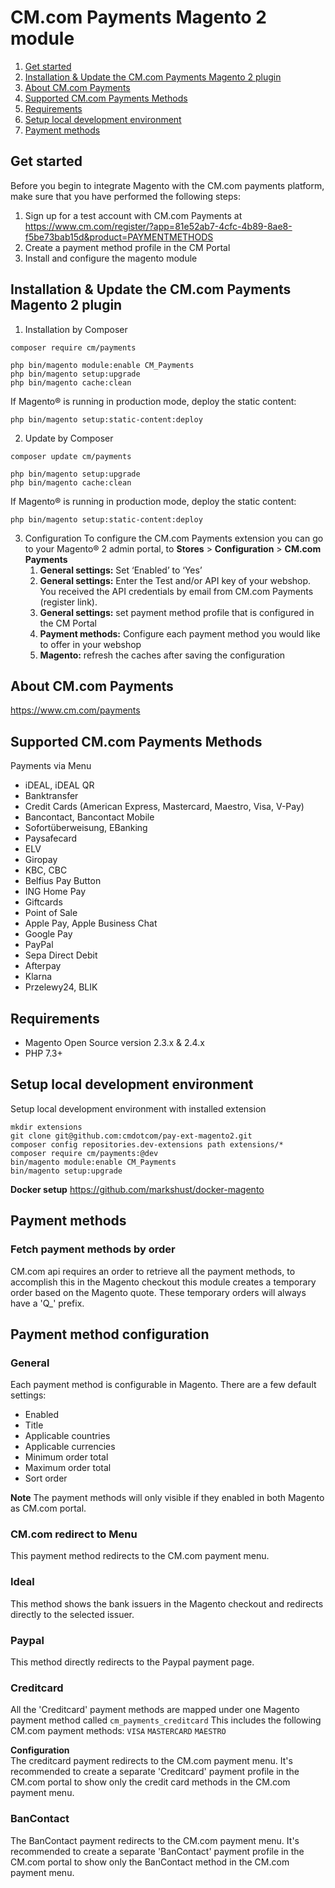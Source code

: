 # CM.com Payments Magento 2 module

1. [Get started](#get-started)
2. [Installation & Update the CM.com Payments Magento 2 plugin](#installation--update-the-cmcom-payments-magento-2-plugin)
2. [About CM.com Payments](#about-cmcom-payments)
3. [Supported CM.com Payments Methods](#supported-cmcom-payments-methods)
4. [Requirements](#requirements)
5. [Setup local development environment](#setup-local-development-environment)
5. [Payment methods](#payment-methods)

## Get started

Before you begin to integrate Magento with the CM.com payments platform, make sure that you have performed the following steps: 

1. Sign up for a test account with CM.com Payments at https://www.cm.com/register/?app=81e52ab7-4cfc-4b89-8ae8-f5be73bab15d&product=PAYMENTMETHODS
2. Create a payment method profile in the CM Portal
3. Install and configure the magento module

## Installation & Update the CM.com Payments Magento 2 plugin

1. Installation by Composer

```
composer require cm/payments
```

```
php bin/magento module:enable CM_Payments
php bin/magento setup:upgrade
php bin/magento cache:clean
```

If Magento® is running in production mode, deploy the static content:

```
php bin/magento setup:static-content:deploy
```

2. Update by Composer

```
composer update cm/payments
```

```
php bin/magento setup:upgrade
php bin/magento cache:clean
```

If Magento® is running in production mode, deploy the static content:

```
php bin/magento setup:static-content:deploy
```

3. Configuration
   To configure the CM.com Payments extension you can go to your Magento® 2 admin portal, to **Stores** > **Configuration** > **CM.com Payments**
   1. **General settings:** Set ‘Enabled’ to ‘Yes’
   2. **General settings:**  Enter the Test and/or API key of your webshop. You received the API credentials by email from CM.com Payments (register link).
   3. **General settings:** set payment method profile that is configured in the CM Portal 
   4. **Payment methods:** Configure each payment method you would like to offer in your webshop
   5. **Magento:** refresh the caches after saving the configuration

## About CM.com Payments

https://www.cm.com/payments

## Supported CM.com Payments Methods

Payments via Menu

- iDEAL, iDEAL QR
- Banktransfer
- Credit Cards (American Express, Mastercard, Maestro, Visa, V-Pay)
- Bancontact, Bancontact Mobile
- Sofortüberweisung, EBanking
- Paysafecard
- ELV
- Giropay
- KBC, CBC
- Belfius Pay Button
- ING Home Pay
- Giftcards
- Point of Sale
- Apple Pay, Apple Business Chat
- Google Pay
- PayPal
- Sepa Direct Debit
- Afterpay
- Klarna
- Przelewy24, BLIK

## Requirements

- Magento Open Source version 2.3.x & 2.4.x
- PHP 7.3+

## Setup local development environment

Setup local development environment with installed extension

```
mkdir extensions
git clone git@github.com:cmdotcom/pay-ext-magento2.git
composer config repositories.dev-extensions path extensions/* 
composer require cm/payments:@dev
bin/magento module:enable CM_Payments
bin/magento setup:upgrade
```

**Docker setup**
https://github.com/markshust/docker-magento

## Payment methods
### Fetch payment methods by order
CM.com api requires an order to retrieve all the payment methods, to accomplish this in the Magento checkout this module creates a temporary order based on the Magento quote. These temporary orders will always have a 'Q_' prefix. 

## Payment method configuration
### General
Each payment method is configurable in Magento. There are a few default settings: 
- Enabled
- Title
- Applicable countries
- Applicable currencies
- Minimum order total
- Maximum order total
- Sort order

**Note** The payment methods will only visible if they enabled in both Magento as CM.com portal. 

### CM.com redirect to Menu
This payment method redirects to the CM.com payment menu.

### Ideal
This method shows the bank issuers in the Magento checkout and redirects directly to the selected issuer. 

### Paypal
This method directly redirects to the Paypal payment page.

### Creditcard
All the 'Creditcard' payment methods are mapped under one Magento payment method called `cm_payments_creditcard`
This includes the following CM.com payment methods:
`VISA`
`MASTERCARD`
`MAESTRO`

**Configuration**\
The creditcard payment redirects to the CM.com payment menu. It's recommended to create a separate 'Creditcard' payment profile in the CM.com portal to show only the credit card methods in the CM.com payment menu.

### BanContact
The BanContact payment redirects to the CM.com payment menu. It's recommended to create a separate 'BanContact' payment profile in the CM.com portal to show only the BanContact method in the CM.com payment menu.
